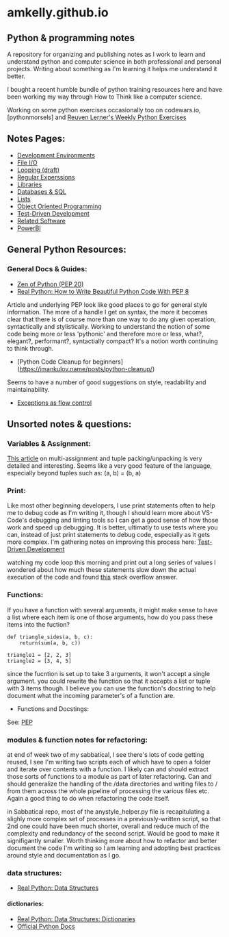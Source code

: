 # amkelly.github.io
## Python & programming notes

A repository for organizing and publishing notes as I work to learn and understand python and computer science in both professional and personal projects. Writing about something as I'm learning it helps me understand it better.

I bought a recent humble bundle of python training resources here and have been working my way through How to Think like a computer science.

Working on some python exercises occasionally too on codewars.io, [pythonmorsels] and [Reuven Lerner's Weekly Python Exercises](https://lerner.co.il)

## Notes Pages:

* [Development Environments](./dev-environs)
* [File I/O](./fileio)
* [Looping (draft)](./looping)
* [Regular Experssions](./regex) 
* [Libraries](./libraries)
* [Databases & SQL](./sql)
* [Lists](./lists)
* [Object Oriented Programming](./oop)
* [Test-Driven Development](./tests)
* [Related Software](./related)
* [PowerBI](./powerbi)

## General Python Resources:

### General Docs & Guides:

* [Zen of Python (PEP 20)](https://www.python.org/dev/peps/pep-0020/)
* [Real Python: How to Write Beautiful Python Code With PEP 8](https://realpython.com/python-pep8/)

Article and underlying PEP look like good places to go for general style information. The more of a handle I get on syntax, the more it becomes clear that there is of course more than one way to do any given operation, syntactically and stylistically. Working to understand the notion of some code being more or less 'pythonic' and therefore more or less, what?, elegant?, performant?, syntactially compact? It's a notion worth continuing to think through.

* [Python Code Cleanup for beginners] (https://imankulov.name/posts/python-cleanup/)

Seems to have a number of good suggestions on style, readability and maintainability. 

* [Exceptions as flow control](https://blog.cerebralab.com/Exceptions_as_control_flow)

## Unsorted notes & questions:

### Variables & Assignment:

[This article](https://treyhunner.com/2018/03/tuple-unpacking-improves-python-code-readability/) on multi-assignment and tuple packing/unpacking is very detailed and interesting. Seems like a very good feature of the language, especially beyond tuples such as:
    (a, b) = (b, a)

### Print:

Like most other beginning developers, I use print statements often to help me to debug code as I'm writing it, though I should learn more about VS-Code's debugging and linting tools so I can get a good sense of how those work and speed up debugging. It is better, ultimatly to use tests where you can, instead of just print statements to debug code, especially as it gets more complex. I'm gathering notes on improving this process here: [Test-Driven Development](./tests)

watching my code loop this morning and print out a long series of values I wondered about how much these statements slow down the actual execution of the code and found [this](https://stackoverflow.com/questions/13288185/performance-effect-of-using-print-statements-in-python-script) stack overflow answer.

### Functions:
If you have a function with several arguments, it might make sense to have a list where each item is one of those arguments, how do you pass these items into the fuction?

```
def triangle_sides(a, b, c):
    return(sum(a, b, c))

triangle1 = [2, 2, 3]
triangle2 = [3, 4, 5]

```
since the fucntion is set up to take 3 arguments, it won't accept a single argument.
you could rewrite the function so that it accepts a list or tuple with 3 items though. I believe you can use the function's docstring to help document what the incoming parameter's of a function are.

* Functions and Docstings:

See: [PEP ](https://www.python.org/dev/peps/pep-0257/)

### modules & function notes for refactoring:

at end of week two of my sabbatical, I see there's lots of code getting reused, I see I'm writing two scripts each of which have to open a folder and iterate over contents with a function. I likely can and should extract those sorts of functions to a module as part of later refactoring. Can and should generalize the handling of the /data directories and writing files to / from them across the whole pipeline of processing the various files etc. Again a good thing to do when refactoring the code itself. 

in Sabbatical repo, most of the anystyle_helper.py file is recapitulating a slighly more complex set of processes in a previously-written script, so that 2nd one could have been much shorter, overall and reduce much of the complexity and redundancy of the second script. Would be good to make it signifigantly smaller. Worth thinking more about how to refactor and better document the code I'm writing so I am learning and adopting best practices around style and documentation as I go.

### data structures:

* [Real Python: Data Structures](https://realpython.com/python-data-structures/)

#### dictionaries: 

* [Real Python: Data Structures: Dictionaries](https://realpython.com/python-data-structures/#dictionaries-maps-and-hash-tables)
* [Official Python Docs](https://docs.python.org/3.8/tutorial/datastructures.html#dictionaries)